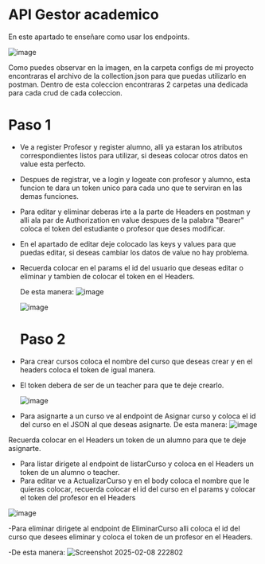 # API Gestor academico

En este apartado te enseñare como usar los endpoints.

![image](https://github.com/user-attachments/assets/7f288d60-85a0-40c1-88ef-efaf69ed3fcb)





Como puedes observar en la imagen, en la carpeta configs de mi proyecto encontraras el archivo de la collection.json
para que puedas utilizarlo en postman.
Dentro de esta coleccion encontraras 2 carpetas una dedicada para cada crud de cada coleccion.


# Paso 1
- Ve a register Profesor y register alumno, alli ya estaran los atributos correspondientes listos para utilizar, si deseas colocar otros datos en value esta perfecto.
- Despues de registrar, ve a login y logeate con profesor y alumno, esta funcion te dara un token unico para cada uno que te serviran en las demas funciones.
- Para editar y eliminar deberas irte a la parte de Headers en postman y alli ala par de Authorization en value despues de la palabra "Bearer" coloca el token del estudiante o profesor que deses modificar.
- En el apartado de editar deje colocado las keys y values para que puedas editar, si deseas cambiar los datos de value no hay problema.
- Recuerda colocar en el params el id del usuario que deseas editar o eliminar y tambien de colocar el token en el Headers.

  De esta manera:
  ![image](https://github.com/user-attachments/assets/b1975278-379b-495f-bec3-bb81e8193a1b)

  ![image](https://github.com/user-attachments/assets/67e28227-f923-42f6-99f5-9c75e3bdbfc4)


  # Paso 2
- Para crear cursos coloca el nombre del curso que deseas crear y en el headers coloca el token de igual manera.
- El token debera de ser de un teacher para que te deje crearlo.

  ![image](https://github.com/user-attachments/assets/eb259b60-2cab-4fce-8dee-0409ad65e685)



- Para asignarte a un curso ve al endpoint de Asignar curso y coloca el id del curso en el JSON al que deseas asignarte.
De esta manera:
![image](https://github.com/user-attachments/assets/93fb0cb0-3ab3-40fd-b6d9-7af00a445e89)

Recuerda colocar en el Headers un token de un alumno para que te deje asignarte.

- Para listar dirigete al endpoint de listarCurso y coloca en el Headers un token de un alumno o teacher.
- Para editar ve a ActualizarCurso y en el body coloca el nombre que le quieras colocar, recuerda colocar el id del curso en el params y colocar el token del profesor en el Headers
  
 ![image](https://github.com/user-attachments/assets/90d50baf-8bb2-4108-a0e5-066b6545b7b6)

-Para eliminar dirigete al endpoint de EliminarCurso alli coloca el id del curso que desees eliminar y coloca el token de un profesor en el Headers.

-De esta manera:
  ![Screenshot 2025-02-08 222802](https://github.com/user-attachments/assets/4091ffa6-c18a-4300-930d-e47fd7a7acfe)



